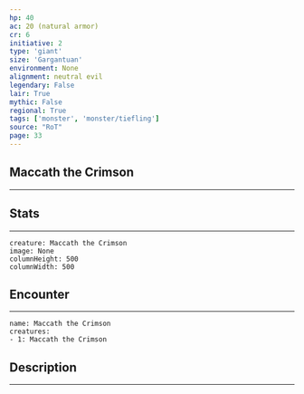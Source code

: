 ```yaml
---
hp: 40
ac: 20 (natural armor)
cr: 6
initiative: 2
type: 'giant'    
size: 'Gargantuan'
environment: None
alignment: neutral evil
legendary: False
lair: True
mythic: False
regional: True
tags: ['monster', 'monster/tiefling']
source: "RoT"
page: 33
---
```


## Maccath the Crimson
---



## Stats
---

```statblock
creature: Maccath the Crimson
image: None
columnHeight: 500
columnWidth: 500
```

## Encounter
---

```encounter-table
name: Maccath the Crimson
creatures:
- 1: Maccath the Crimson
```

## Description
---




